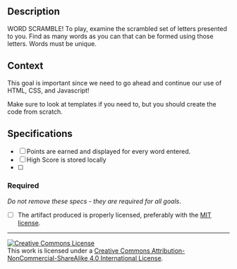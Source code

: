 ## Description

WORD SCRAMBLE! 
To play, examine the scrambled set of letters presented to you.
Find as many words as you can that can be formed using those letters. 
Words must be unique.



## Context

This goal is important since we need to go ahead and continue our use of HTML, CSS, and Javascript!

Make sure to look at templates if you need to, but you should create the code from scratch.

## Specifications

- [ ] Points are earned and displayed for every word entered.
- [ ] High Score is stored locally 
- [ ] 

### Required

_Do not remove these specs - they are required for all goals_.

- [ ] The artifact produced is properly licensed, preferably with the [MIT license][mit-license].

---

<!-- LICENSE -->

<a rel="license" href="http://creativecommons.org/licenses/by-nc-sa/4.0/"><img alt="Creative Commons License" style="border-width:0" src="https://i.creativecommons.org/l/by-nc-sa/4.0/80x15.png" /></a>
<br />This work is licensed under a <a rel="license" href="http://creativecommons.org/licenses/by-nc-sa/4.0/">Creative Commons Attribution-NonCommercial-ShareAlike 4.0 International License</a>.

[mit-license]: https://opensource.org/licenses/MIT
